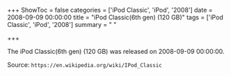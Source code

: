 +++
ShowToc = false
categories = ['iPod Classic', 'iPod', '2008']
date = 2008-09-09 00:00:00
title = "iPod Classic(6th gen) (120 GB)"
tags = ['iPod Classic', 'iPod', '2008']
summary = " "

+++

The iPod Classic(6th gen) (120 GB) was released on 2008-09-09 00:00:00.

Source: `https://en.wikipedia.org/wiki/IPod_Classic`


